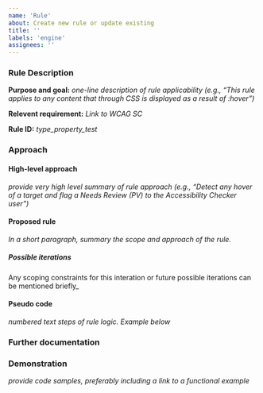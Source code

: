 ```yaml
---
name: 'Rule'
about: Create new rule or update existing
title: ''
labels: 'engine'
assignees: ''
---
```



<!-- Use this template if you want to create a new rule or add to an
existing rule.

If you are reporting a bug or problem, please use the bug template instead.

Replace italicized text -->

### Rule Description

**Purpose and goal:** _one-line description of rule applicability (e.g., “This rule applies to any content that through CSS is displayed as a result of :hover”)_

**Relevent requirement:** _Link to WCAG SC_

**Rule ID:** _type_property_test_
<!--
Use the above format, where:
•	type is the distinguishing name of the rule file where this rule ID is located. e.g. for a rule in rpt-aria-rules.ts file, the type is 'aria'.
•	property is the thing being tested, e.g. alt, label, structure, captions, on_click, color_use, summary, contrast, and
•	test is the thing that is tested for, e.g. exists? valid? grouped? related? unique? consistent? misuse? or review? (often used in some of the more general 'needs review' rules). 
•	See [Checker-New-Rules-IDs-final.xlsx](https://ibm.ent.box.com/file/717584034994?s=kldsplaifciighv1eh3o4fygjw59gk3f) for examples. Such as img_alt_exists, img_alt_misuse, figure_label_exists, etc.]
-->

### Approach

#### High-level approach

_provide very high level summary of rule approach (e.g., “Detect any hover of a target and flag a Needs Review (PV) to the Accessibility Checker user”)_

#### Proposed rule

_In a short paragraph, summary the scope and approach of the rule._

##### Possible iterations

Any scoping constraints for this interation or future possible iterations can be mentioned briefly_

#### Pseudo code

_numbered text steps of rule logic. Example below_

<!--
1.	Is :hover used? No, pass; Yes, proceed
1.	Is display being altered in relation with hover? No, pass; Yes, proceed
1.	Is the element affected by display a direct child of the trigger element (the one with hover) Yes, pass; No, PV
-->

### Further documentation

<!-- A boxnote for investigation is normally located at https://ibm.box.com/s/eep2on2xxyumeollzi4u3z0ji9auqyzf 

This [template](https://ibm.box.com/s/mii0m4jvpf5gruyukamxh4gi1xr40h8b) can be used to start documentation  -->

### Demonstration

_provide code samples, preferably including a link to a functional example_
